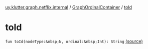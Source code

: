 [uy.klutter.graph.netflix.internal](../index.md) / [GraphOrdinalContainer](index.md) / [toId](.)


# toId

`fun toId(nodeType:&nbsp;N, ordinal:&nbsp;Int): String` [(source)](https://github.com/kohesive/klutter/blob/master/netflix-graph-jdk6/src/main/kotlin/uy/klutter/graph/netflix/internal/Ordinals.kt#L32)


